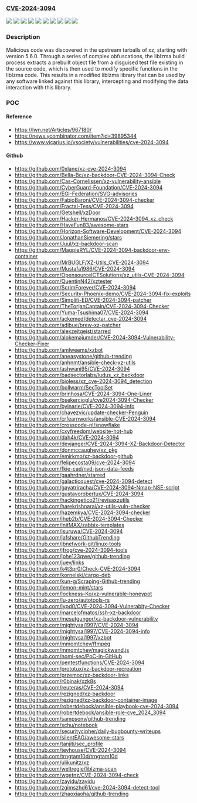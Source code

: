 ### [CVE-2024-3094](https://cve.mitre.org/cgi-bin/cvename.cgi?name=CVE-2024-3094)
![](https://img.shields.io/static/v1?label=Product&message=Fedora%2038&color=blue)
![](https://img.shields.io/static/v1?label=Product&message=Fedora%2039&color=blue)
![](https://img.shields.io/static/v1?label=Product&message=Red%20Hat%20Enterprise%20Linux%206&color=blue)
![](https://img.shields.io/static/v1?label=Product&message=Red%20Hat%20Enterprise%20Linux%207&color=blue)
![](https://img.shields.io/static/v1?label=Product&message=Red%20Hat%20Enterprise%20Linux%208&color=blue)
![](https://img.shields.io/static/v1?label=Product&message=Red%20Hat%20Enterprise%20Linux%209&color=blue)
![](https://img.shields.io/static/v1?label=Product&message=Red%20Hat%20JBoss%20Enterprise%20Application%20Platform%208&color=blue)
![](https://img.shields.io/static/v1?label=Product&message=xz&color=blue)
![](https://img.shields.io/static/v1?label=Version&message=n%2Fa&color=blue)
![](https://img.shields.io/static/v1?label=Vulnerability&message=Embedded%20Malicious%20Code&color=brighgreen)

### Description

Malicious code was discovered in the upstream tarballs of xz, starting with version 5.6.0. Through a series of complex obfuscations, the liblzma build process extracts a prebuilt object file from a disguised test file existing in the source code, which is then used to modify specific functions in the liblzma code. This results in a modified liblzma library that can be used by any software linked against this library, intercepting and modifying the data interaction with this library.

### POC

#### Reference
- https://lwn.net/Articles/967180/
- https://news.ycombinator.com/item?id=39895344
- https://www.vicarius.io/vsociety/vulnerabilities/cve-2024-3094

#### Github
- https://github.com/0xlane/xz-cve-2024-3094
- https://github.com/Bella-Bc/xz-backdoor-CVE-2024-3094-Check
- https://github.com/Cas-Cornelissen/xz-vulnerability-ansible
- https://github.com/CyberGuard-Foundation/CVE-2024-3094
- https://github.com/EGI-Federation/SVG-advisories
- https://github.com/FabioBaroni/CVE-2024-3094-checker
- https://github.com/Fractal-Tess/CVE-2024-3094
- https://github.com/Getshell/xzDoor
- https://github.com/Hacker-Hermanos/CVE-2024-3094_xz_check
- https://github.com/HaveFun83/awesome-stars
- https://github.com/Horizon-Software-Development/CVE-2024-3094
- https://github.com/JonathanSiemering/stars
- https://github.com/Juul/xz-backdoor-scan
- https://github.com/MagpieRYL/CVE-2024-3094-backdoor-env-container
- https://github.com/MrBUGLF/XZ-Utils_CVE-2024-3094
- https://github.com/Mustafa1986/CVE-2024-3094
- https://github.com/OpensourceICTSolutions/xz_utils-CVE-2024-3094
- https://github.com/QuentinN42/xztester
- https://github.com/ScrimForever/CVE-2024-3094
- https://github.com/Security-Phoenix-demo/CVE-2024-3094-fix-exploits
- https://github.com/Simplifi-ED/CVE-2024-3094-patcher
- https://github.com/TheTorjanCaptain/CVE-2024-3094-Checker
- https://github.com/Yuma-Tsushima07/CVE-2024-3094
- https://github.com/ackemed/detectar_cve-2024-3094
- https://github.com/adibue/brew-xz-patcher
- https://github.com/alexzeitgeist/starred
- https://github.com/alokemajumder/CVE-2024-3094-Vulnerability-Checker-Fixer
- https://github.com/amlweems/xzbot
- https://github.com/aneasystone/github-trending
- https://github.com/anhnmt/ansible-check-xz-utils
- https://github.com/ashwani95/CVE-2024-3094
- https://github.com/badsectorlabs/ludus_xz_backdoor
- https://github.com/bioless/xz_cve-2024-3094_detection
- https://github.com/bollwarm/SecToolSet
- https://github.com/brinhosa/CVE-2024-3094-One-Liner
- https://github.com/bsekercioglu/cve2024-3094-Checker
- https://github.com/byinarie/CVE-2024-3094-info
- https://github.com/chavezvic/update-checker-Penguin
- https://github.com/crfearnworks/ansible-CVE-2024-3094
- https://github.com/crosscode-nl/snowflake
- https://github.com/cxyfreedom/website-hot-hub
- https://github.com/dah4k/CVE-2024-3094
- https://github.com/devjanger/CVE-2024-3094-XZ-Backdoor-Detector
- https://github.com/donmccaughey/xz_pkg
- https://github.com/emirkmo/xz-backdoor-github
- https://github.com/felipecosta09/cve-2024-3094
- https://github.com/fkie-cad/nvd-json-data-feeds
- https://github.com/gaahrdner/starred
- https://github.com/galacticquest/cve-2024-3094-detect
- https://github.com/gayatriracha/CVE-2024-3094-Nmap-NSE-script
- https://github.com/gustavorobertux/CVE-2024-3094
- https://github.com/hackingetico21/revisaxzutils
- https://github.com/harekrishnarai/xz-utils-vuln-checker
- https://github.com/hazemkya/CVE-2024-3094-checker
- https://github.com/iheb2b/CVE-2024-3094-Checker
- https://github.com/initMAX/zabbix-templates
- https://github.com/isuruwa/CVE-2024-3094
- https://github.com/jafshare/GithubTrending
- https://github.com/jbnetwork-git/linux-tools
- https://github.com/jfrog/cve-2024-3094-tools
- https://github.com/johe123qwe/github-trending
- https://github.com/juev/links
- https://github.com/k4t3pr0/Check-CVE-2024-3094
- https://github.com/kornelski/cargo-deb
- https://github.com/kun-g/Scraping-Github-trending
- https://github.com/lemon-mint/stars
- https://github.com/lockness-Ko/xz-vulnerable-honeypot
- https://github.com/lu-zero/autotools-rs
- https://github.com/lypd0/CVE-2024-3094-Vulnerabity-Checker
- https://github.com/marcelofmatos/ssh-xz-backdoor
- https://github.com/mesutgungor/xz-backdoor-vulnerability
- https://github.com/mightysai1997/CVE-2024-3094
- https://github.com/mightysai1997/CVE-2024-3094-info
- https://github.com/mightysai1997/xzbot
- https://github.com/mmomtchev/ffmpeg
- https://github.com/mmomtchev/magickwand.js
- https://github.com/nomi-sec/PoC-in-GitHub
- https://github.com/pentestfunctions/CVE-2024-3094
- https://github.com/prototux/xz-backdoor-recreation
- https://github.com/przemoc/xz-backdoor-links
- https://github.com/r0binak/xzk8s
- https://github.com/reuteras/CVE-2024-3094
- https://github.com/rezigned/xz-backdoor
- https://github.com/rezigned/xz-backdoor-container-image
- https://github.com/robertdebock/ansible-playbook-cve-2024-3094
- https://github.com/robertdebock/ansible-role-cve_2024_3094
- https://github.com/sampsonv/github-trending
- https://github.com/schu/notebook
- https://github.com/securitycipher/daily-bugbounty-writeups
- https://github.com/silentEAG/awesome-stars
- https://github.com/tanjiti/sec_profile
- https://github.com/teyhouse/CVE-2024-3094
- https://github.com/trngtam10d/trngtam10d
- https://github.com/ulikunitz/xz
- https://github.com/weltregie/liblzma-scan
- https://github.com/wgetnz/CVE-2024-3094-check
- https://github.com/zayidu/zayidu
- https://github.com/zgimszhd61/cve-2024-3094-detect-tool
- https://github.com/zhaoxiaoha/github-trending

